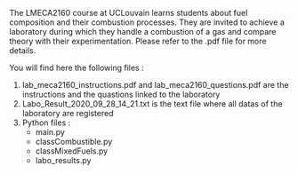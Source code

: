The LMECA2160 course at UCLouvain learns students about fuel composition and their combustion processes. They are invited to achieve a laboratory during which they handle a combustion of a gas and compare theory with their experimentation. Please refer to the .pdf file for more details.

You will find here the following files :

1. lab_meca2160_instructions.pdf and lab_meca2160_questions.pdf are the instructions and the quastions linked to the laboratory
2. Labo_Result_2020_09_28_14_21.txt is the text file where all datas of the laboratory are registered
3. Python files :
	- main.py
	- classCombustible.py
	- classMixedFuels.py
	- labo_results.py